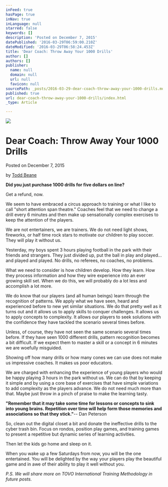 ```yaml
---
inFeed: true
hasPage: true
inNav: true
inLanguage: null
starred: false
keywords: []
description: 'Posted on December 7, 2015'
datePublished: '2016-03-29T06:59:00.210Z'
dateModified: '2016-03-29T06:58:24.453Z'
title: 'Dear Coach: Throw Away Your 1000 Drills'
author: []
authors: []
publisher:
  name: null
  domain: null
  url: null
  favicon: null
sourcePath: _posts/2016-03-29-dear-coach-throw-away-your-1000-drills.md
published: true
url: dear-coach-throw-away-your-1000-drills/index.html
_type: Article

---
```

![](https://the-grid-user-content.s3-us-west-2.amazonaws.com/f50e9fd7-7d4a-46fe-8e23-2397a800364e.jpg)

# Dear Coach: Throw Away Your 1000 Drills

Posted on December 7, 2015

by [Todd Beane][0]

**Did you just purchase 1000 drills for five dollars on line?**

Get a refund, now.

We seem to have embraced a circus approach to training or what I like to call "short attention span theatre." Coaches feel that we need to change a drill every 6 minutes and then make up sensationally complex exercises to keep the attention of the players.

We are not entertainers, we are trainers. We do not need light shows, fireworks, or half time rock stars to motivate our children to play soccer. They will play it without us.

Yesterday, my boys spent 3 hours playing football in the park with their friends and strangers. They just divided up, put the ball in play and played... and played and played. No drills, no referees, no coaches, no problems.

What we need to consider is how children develop. How they learn. How they process information and how they wire experience into an ever growing skill set. When we do this, we will probably do a lot less and accomplish a lot more.

We do know that our players (and all human beings) learn through the recognition of patterns. We apply what we have seen, heard and experienced before to new yet similar situations. We do that pretty well as it turns out and it allows us to apply skills to conquer challenges. It allows us to apply concepts to complexity. It allows our players to seek solutions with the confidence they have tackled the scenario several times before.

Unless, of course, they have not seen the same scenario several times before. If they have seen 1000 different drills, pattern recognition becomes a bit difficult. If we expect them to master a skill or a concept in 6 minutes we are woefully misguided.

Showing off how many drills or how many cones we can use does not make us impressive coaches. It makes us poor educators.

We are charged with enhancing the experience of young players who would be happy playing 3 hours in the park without us. We can do that by keeping it simple and by using a core base of exercises that have simple variations to add complexity as the players advance. We do not need much more than that. Maybe just throw in a pinch of praise to make the learning tasty.

**"Remember that it may take some time for lessons or concepts to sink into young brains. Repetition over time will help form those memories and associations so that they stick."**-- Dan Peterson

So, clean out the digital closet a bit and donate the ineffective drills to the cyber trash bin. Focus on rondos, position play games, and training games to present a repetitive but dynamic series of learning activities.

Then let the kids go home and sleep on it.

When you wake up a few Saturdays from now, you will be the one entertained. You will be delighted by the way your players play the beautiful game and in awe of their ability to play it well without you.

_P.S. We will share more on TOVO International Training Methodology in future posts._

[0]: http://toddbeane.com/?p=384